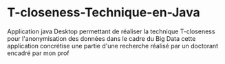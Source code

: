 # T-closeness-Technique-en-Java
Application java Desktop  permettant  de réaliser la technique T-closeness pour l'anonymisation des données dans le cadre du Big Data
cette application concrétise une partie d'une recherche  réalisé par un doctorant encadré par mon prof 
